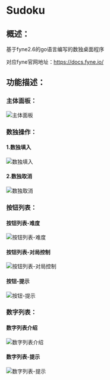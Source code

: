 # Sudoku
## 概述：

基于fyne2.6的go语言编写的数独桌面程序

对应fyne官网地址：https://docs.fyne.io/

## 功能描述：

### 主体面板：

![主体面板](files/程序总览.png)

### 数独操作：

#### 1.数独填入

![数独填入](files/数独-填入.png)

#### 2.数独取消

![数独取消](files/数独-取消.png)

### 按钮列表：

#### 按钮列表-难度

![按钮列表-难度](files/按钮列表-难度.png)

#### 按钮列表-对局控制

![按钮列表-对局控制](files/按钮列表-对局控制.png)

#### 按钮-提示

![按钮-提示](files/按钮-提示.png)

### 数字列表：

#### 数字列表介绍

![数字列表介绍](files/数字列表.png)

#### 数字列表-提示

![数字列表-提示](files/数字列表-填满.png)

